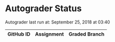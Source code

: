 # Autograder Status
Autograder last run at: September 25, 2018 at 03:40

| GitHub ID | Assignment | Graded Branch |
|-----------|------------|---------------|
